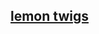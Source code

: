 ## [lemon twigs](https://github.com/BOrekhova/TranslateSongs/blob/main/LemonTwigs/GoToSchool/001.%20NeverInMyArmsAlwaysInMyHeart.md)
